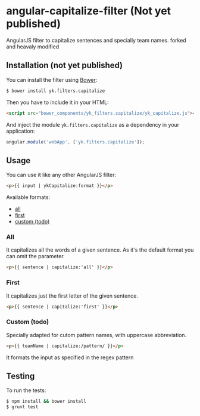 # angular-capitalize-filter (Not yet published)

AngularJS filter to capitalize sentences and specially team names.
forked and heavaly modified

## Installation (not yet published)

You can install the filter using [Bower](http://bower.io/):

```bash
$ bower install yk.filters.capitalize
```

Then you have to include it in your HTML:

```html
<script src="bower_components/yk_filters.capitalize/yk_capitalize.js"></script>
```

And inject the module `yk.filters.capitalize` as a dependency in your application:

```js
angular.module('webApp', ['yk.filters.capitalize']);
```

## Usage

You can use it like any other AngularJS filter:

```html
<p>{{ input | ykCapitalize:format }}</p>
```

Available formats:

* [all](#all)
* [first](#first)
* [custom (todo)](#custom)

### All

It capitalizes all the words of a given sentence. As it's the default format you can omit the parameter.

```html
<p>{{ sentence | capitalize:'all' }}</p>
```

### First

It capitalizes just the first letter of the given sentence.

```html
<p>{{ sentence | capitalize:'first' }}</p>
```

### Custom (todo)

Specially adapted for cutom pattern names, with uppercase abbreviation.

```html
<p>{{ teamName | capitalize:/pattern/ }}</p>
```

It formats the input as specified in the regex pattern

## Testing

To run the tests:

```bash
$ npm install && bower install
$ grunt test
